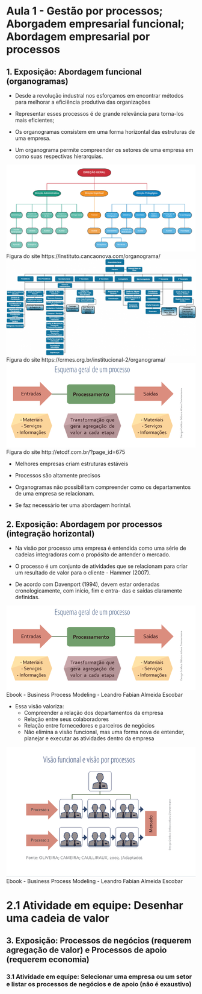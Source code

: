 # Aula 1 - Gestão por processos; Aborgadem empresarial funcional; Abordagem empresarial por processos

## 1. Exposição: Abordagem funcional (organogramas)

* Desde a revolução industral nos esforçamos em encontrar métodos para melhorar a eficiência produtiva das organizações

* Representar esses processos é de grande relevância para torna-los mais eficientes;

* Os organogramas consistem em uma forma horizontal das estruturas de uma empresa.

* Um organograma permite compreender os setores de uma empresa em como suas respectivas hierarquias.


<img src="fig/Organograma-ICN.png" alt="Figura do site https://instituto.cancaonova.com/organograma/"/>
<span>Figura do site https://instituto.cancaonova.com/organograma/</span>


<img src="fig/img3.png" alt="Figura do site https://crmes.org.br/institucional-2/organograma/"/>
<span>Figura do site https://crmes.org.br/institucional-2/organograma/</span>

<img src="fig/img4.jpg" alt="Figura do site http://etcdf.com.br/?page_id=675"/>
<span>Figura do site http://etcdf.com.br/?page_id=675</span>

* Melhores empresas criam estruturas estáveis

* Processos são altamente precisos

* Organogramas não possibilitam compreender como os departamentos de uma empresa se relacionam.

* Se faz necessário ter uma abordagem horintal.


## 2. Exposição: Abordagem por processos (integração horizontal)

* Na visão por processo uma empresa é entendida como uma série de cadeias integradoras com o propósito de antender o mercado.

* O processo é um conjunto de atividades que se relacionam para criar um resultado de valor para o cliente - Hammer (2007).

* De acordo com Davenport (1994), devem estar ordenadas cronologicamente, com início, fim e entra-
das e saídas claramente definidas.

<img src="fig/img4.png" />
<span>Ebook - Business Process Modeling - Leandro Fabian Almeida Escobar</span>


* Essa visão valoriza:
    * Compreender a relação dos departamentos da empresa
    * Relação entre seus colaboradores
    * Relação entre fornecedores e parceiros de negócios
    * Não elimina a visão funcional, mas uma forma nova de entender, planejar e executar as atividades dentro da empresa


<img src="fig/img5.png" />
<span>Ebook - Business Process Modeling - Leandro Fabian Almeida Escobar</span>


# 2.1 Atividade  em equipe: Desenhar uma cadeia de valor

## 3. Exposição: Processos de negócios (requerem agregação de valor) e Processos de apoio (requerem economia) 

### 3.1 Atividade  em equipe: Selecionar uma empresa ou um setor e listar os processos de negócios e de apoio (não é exaustivo)